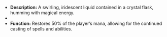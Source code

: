 - **Description:** A swirling, iridescent liquid contained in a crystal flask, humming with magical energy.
- 
- **Function:** Restores 50% of the player’s mana, allowing for the continued casting of spells and abilities.